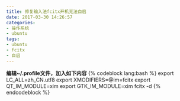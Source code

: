 ```yaml
---
title: 修复输入法fcitx开机无法自启
date: 2017-03-30 14:26:57
categories:
- 操作系统
- ubuntu
tags:
- ubuntu
- fcitx
- 自启
---
```

**编辑~/.profile文件，加入如下内容**
{% codeblock lang:bash %}
export LC_ALL=zh_CN.utf8
export XMODIFIERS=@im=fcitx
export QT_IM_MODULE=xim
export GTK_IM_MODULE=xim
fcitx -d
{% endcodeblock %}
